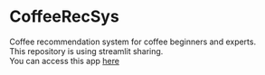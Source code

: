 # CoffeeRecSys
Coffee recommendation system for coffee beginners and experts.  
This repository is using streamlit sharing.  
You can access this app [here](https://share.streamlit.io/hiromu166/coffeerecsys/main/web.py)
